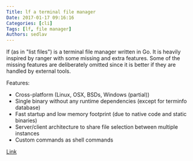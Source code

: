 ```yaml
---
Title: lf a terminal file manager
Date: 2017-01-17 09:16:16
Categories: [cli]
Tags: [lf, file manager]
Authors: sedlav
---
```


lf (as in "list files") is a terminal file manager written in Go. It is heavily inspired by ranger with some missing and extra features. Some of the missing features are deliberately omitted since it is better if they are handled by external tools.

Features:

* Cross-platform (Linux, OSX, BSDs, Windows (partial))
* Single binary without any runtime dependencies (except for terminfo database)
* Fast startup and low memory footprint (due to native code and static binaries)
* Server/client architecture to share file selection between multiple instances
* Custom commands as shell commands


[Link](https://github.com/gokcehan/lf)
